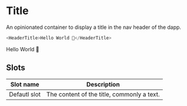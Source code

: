 <script lang="ts">
    import HeaderTitle from "$lib/components/HeaderTitle.svelte";
</script>

# Title

An opinionated container to display a title in the nav header of the dapp.

```javascript
<HeaderTitle>Hello World 👋</HeaderTitle>
```

<HeaderTitle>Hello World 👋</HeaderTitle>

## Slots

| Slot name    | Description                                |
| ------------ | ------------------------------------------ |
| Defautl slot | The content of the title, commonly a text. |
